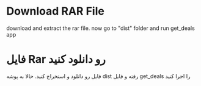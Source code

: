 <h1>Download RAR File</h1>
<p>
download and extract the rar file. now go to "dist" folder and run get_deals app
</p>

<h1>فایل Rar رو دانلود کنید</h1>
<p>
فایل رو دانلود و استخراج کنید. حالا به پوشه dist رفته و فایل get_deals را اجرا کنید</p>
